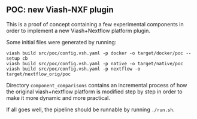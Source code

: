 ## POC: new Viash-NXF plugin

This is a proof of concept containing a few experimental components in order to implement a new Viash+Nextflow platform plugin.

Some initial files were generated by running:

```
viash build src/poc/config.vsh.yaml -p docker -o target/docker/poc --setup cb
viash build src/poc/config.vsh.yaml -p native -o target/native/poc
viash build src/poc/config.vsh.yaml -p nextflow -o target/nextflow_orig/poc
```

Directory `component_comparisons` contains an incremental process of how the original viash+nextflow platform is modified step by step in order to make it more dynamic and more practical.

If all goes well, the pipeline should be runnable by running `./run.sh`.

